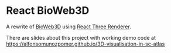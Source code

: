 React BioWeb3D
==============

A rewrite of [BioWeb3D](https://github.com/jbogp/bioWeb3D) using [React Three Renderer](https://github.com/toxicFork/react-three-renderer).

There are slides about this project with working demo code at https://alfonsomunozpomer.github.io/3D-visualisation-in-sc-atlas
